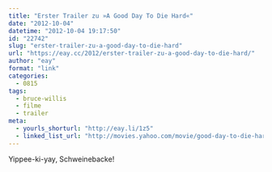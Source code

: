 ```yaml
---
title: "Erster Trailer zu »A Good Day To Die Hard«"
date: "2012-10-04"
datetime: "2012-10-04 19:17:50"
id: "22742"
slug: "erster-trailer-zu-a-good-day-to-die-hard"
url: "https://eay.cc/2012/erster-trailer-zu-a-good-day-to-die-hard/"
author: "eay"
format: "link"
categories:
  - 0815
tags:
  - bruce-willis
  - filme
  - trailer
meta:
  - yourls_shorturl: "http://eay.li/1z5"
  - linked_list_url: "http://movies.yahoo.com/movie/good-day-to-die-hard/trailers/a-good-day-to-die-hard-teaser-trailer-30781677.html"
---
```


Yippee-ki-yay, Schweinebacke!
